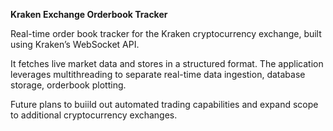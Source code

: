 **Kraken Exchange Orderbook Tracker**

Real-time order book tracker for the Kraken cryptocurrency exchange, built using Kraken’s WebSocket API. 

It fetches live market data and stores in a structured format. The application leverages multithreading to separate real-time data ingestion, database storage, orderbook plotting.

Future plans to buiild out automated trading capabilities and expand scope to additional cryptocurrency exchanges.
